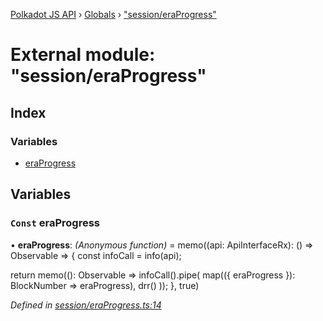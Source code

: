 [Polkadot JS API](../README.md) › [Globals](../globals.md) › ["session/eraProgress"](_session_eraprogress_.md)

# External module: "session/eraProgress"

## Index

### Variables

* [eraProgress](_session_eraprogress_.md#const-eraprogress)

## Variables

### `Const` eraProgress

• **eraProgress**: *(Anonymous function)* =  memo((api: ApiInterfaceRx): () => Observable<BlockNumber> => {
  const infoCall = info(api);

  return memo((): Observable<BlockNumber> =>
    infoCall().pipe(
      map(({ eraProgress }): BlockNumber => eraProgress),
      drr()
    ));
}, true)

*Defined in [session/eraProgress.ts:14](https://github.com/polkadot-js/api/blob/e601ae27a1/packages/api-derive/src/session/eraProgress.ts#L14)*
